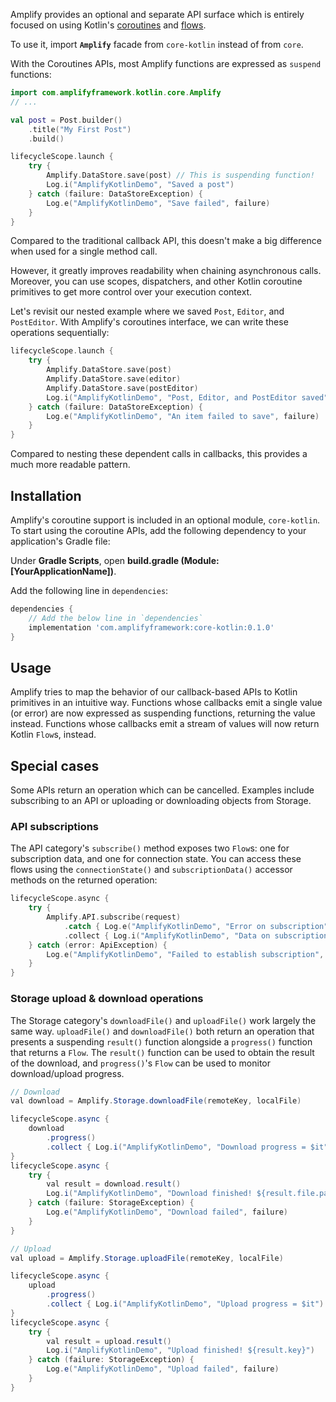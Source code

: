 Amplify provides an optional and separate API surface which is entirely focused on using Kotlin's [coroutines](https://developer.android.com/kotlin/coroutines?gclid=CjwKCAiAmrOBBhA0EiwArn3mfF_RLMKM4EoDx1LThVJsHbeJ4fwEYJuFJ6wr5WS35qbasipfG3g-GhoCFQsQAvD_BwE&gclsrc=aw.ds) and [flows](https://developer.android.com/kotlin/flow).

To use it, import **`Amplify`** facade from `core-kotlin` instead of from `core`.

With the Coroutines APIs, most Amplify functions are expressed as `suspend` functions:

```kotlin
import com.amplifyframework.kotlin.core.Amplify
// ...

val post = Post.builder()
    .title("My First Post")
    .build()

lifecycleScope.launch {
    try {
        Amplify.DataStore.save(post) // This is suspending function!
        Log.i("AmplifyKotlinDemo", "Saved a post")
    } catch (failure: DataStoreException) {
        Log.e("AmplifyKotlinDemo", "Save failed", failure)
    }
}
```

Compared to the traditional callback API, this doesn't make a big difference when used for a single method call.

However, it greatly improves readability when chaining asynchronous calls. Moreover, you can use scopes, dispatchers, and other Kotlin coroutine primitives to get more control over your execution context.

Let's revisit our nested example where we saved `Post`, `Editor`, and `PostEditor`. With Amplify's coroutines interface, we can write these operations sequentially:


```kotlin
lifecycleScope.launch {
    try {
        Amplify.DataStore.save(post)
        Amplify.DataStore.save(editor)
        Amplify.DataStore.save(postEditor)
        Log.i("AmplifyKotlinDemo", "Post, Editor, and PostEditor saved")
    } catch (failure: DataStoreException) {
        Log.e("AmplifyKotlinDemo", "An item failed to save", failure)
    }
}
```

Compared to nesting these dependent calls in callbacks, this provides a much more readable pattern.

## Installation

Amplify's coroutine support is included in an optional module, `core-kotlin`. To start using the coroutine APIs, add the following dependency to your application's Gradle file:

Under **Gradle Scripts**, open **build.gradle (Module: [YourApplicationName])**.

Add the following line in `dependencies`:

```groovy
dependencies {
    // Add the below line in `dependencies`
    implementation 'com.amplifyframework:core-kotlin:0.1.0'
}
```

## Usage

Amplify tries to map the behavior of our callback-based APIs to Kotlin primitives in an intuitive way. Functions whose callbacks emit a single value (or error) are now expressed as suspending functions, returning the value instead. Functions whose callbacks emit a stream of values will now return Kotlin `Flow`s, instead.

## Special cases

Some APIs return an operation which can be cancelled. Examples include subscribing to an API or uploading or downloading objects from Storage.

### API subscriptions

The API category's `subscribe()` method exposes two `Flow`s: one for subscription data, and one for connection state. You can access these flows using the `connectionState()` and `subscriptionData()` accessor methods on the returned operation:

```kotlin
lifecycleScope.async {
    try {
        Amplify.API.subscribe(request)
            .catch { Log.e("AmplifyKotlinDemo", "Error on subscription", it) }
            .collect { Log.i("AmplifyKotlinDemo", "Data on subscription = $it") }
    } catch (error: ApiException) {
        Log.e("AmplifyKotlinDemo", "Failed to establish subscription", error)
    }
}
```

### Storage upload & download operations

The Storage category's `downloadFile()` and `uploadFile()` work largely the same way. `uploadFile()` and `downloadFile()` both return an operation that presents a suspending `result()` function alongside a `progress()` function that returns a `Flow`. The `result()` function can be used to obtain the result of the download, and `progress()`'s `Flow` can be used to monitor download/upload progress.

```java
// Download
val download = Amplify.Storage.downloadFile(remoteKey, localFile)

lifecycleScope.async {
    download
        .progress()
        .collect { Log.i("AmplifyKotlinDemo", "Download progress = $it") }
}
lifecycleScope.async {
    try {
        val result = download.result()
        Log.i("AmplifyKotlinDemo", "Download finished! ${result.file.path}")
    } catch (failure: StorageException) {
        Log.e("AmplifyKotlinDemo", "Download failed", failure)
    }
}

// Upload
val upload = Amplify.Storage.uploadFile(remoteKey, localFile)

lifecycleScope.async {
    upload
        .progress()
        .collect { Log.i("AmplifyKotlinDemo", "Upload progress = $it") }
}
lifecycleScope.async {
    try {
        val result = upload.result()
        Log.i("AmplifyKotlinDemo", "Upload finished! ${result.key}")
    } catch (failure: StorageException) {
        Log.e("AmplifyKotlinDemo", "Upload failed", failure)
    }
}
```

